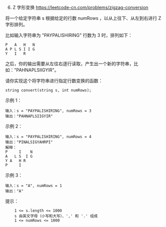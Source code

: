 6. Z 字形变换
https://leetcode-cn.com/problems/zigzag-conversion

将一个给定字符串 s 根据给定的行数 numRows ，以从上往下、从左到右进行 Z 字形排列。

比如输入字符串为 "PAYPALISHIRING" 行数为 3 时，排列如下：
```
P   A   H   N
A P L S I I G
Y   I   R
```
之后，你的输出需要从左往右逐行读取，产生出一个新的字符串，比如："PAHNAPLSIIGYIR"。

请你实现这个将字符串进行指定行数变换的函数：
```
string convert(string s, int numRows);
```
 

示例 1：
```
输入：s = "PAYPALISHIRING", numRows = 3
输出："PAHNAPLSIIGYIR"
```

示例 2：
```
输入：s = "PAYPALISHIRING", numRows = 4
输出："PINALSIGYAHRPI"
解释：
P     I    N
A   L S  I G
Y A   H R
P     I
```

示例 3：
```
输入：s = "A", numRows = 1
输出："A"
```
 

提示：
```
    1 <= s.length <= 1000
    s 由英文字母（小写和大写）、',' 和 '.' 组成
    1 <= numRows <= 1000
```